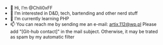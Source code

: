 - 👋 Hi, I’m @Chili0xFF
- 👀 I’m interested in D&D, tech, bartending and other nerd stuff
- 🌱 I’m currently learning PHP
- 📫 You can reach me by sending me an e-mail: artix.112@wp.pl Please add "[Git-hub contact]" in the mail subject. Otherwise, it may be trated as spam by my automatic filter

<!---
Chili0xFF/Chili0xFF is a ✨ special ✨ repository because its `README.md` (this file) appears on your GitHub profile.
You can click the Preview link to take a look at your changes.
--->
